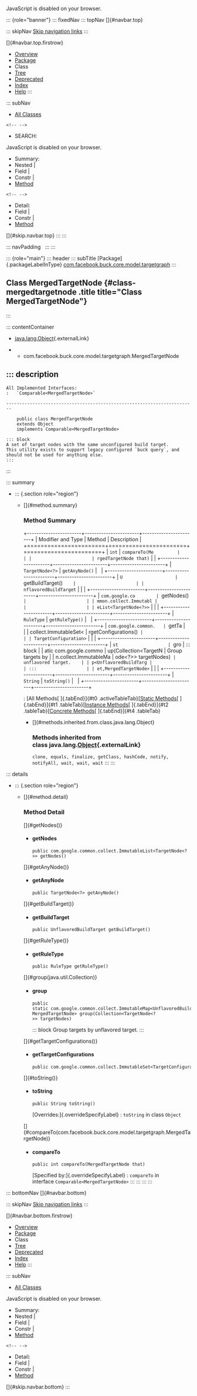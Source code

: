 <div>

JavaScript is disabled on your browser.

</div>

::: {role="banner"}
::: fixedNav
::: topNav
[]{#navbar.top}

::: skipNav
[Skip navigation links](#skip.navbar.top "Skip navigation links")
:::

[]{#navbar.top.firstrow}

-   [Overview](../../../../../../index.html)
-   [Package](package-summary.html)
-   Class
-   [Tree](package-tree.html)
-   [Deprecated](../../../../../../deprecated-list.html)
-   [Index](../../../../../../index-all.html)
-   [Help](../../../../../../help-doc.html)
:::

::: subNav
-   [All Classes](../../../../../../allclasses.html)

```{=html}
<!-- -->
```
-   SEARCH:

<div>

<div>

JavaScript is disabled on your browser.

</div>

</div>

<div>

-   Summary: 
-   Nested \| 
-   Field \| 
-   Constr \| 
-   [Method](#method.summary)

```{=html}
<!-- -->
```
-   Detail: 
-   Field \| 
-   Constr \| 
-   [Method](#method.detail)

</div>

[]{#skip.navbar.top}
:::
:::

::: navPadding
 
:::
:::

::: {role="main"}
::: header
::: subTitle
[Package]{.packageLabelInType} [com.facebook.buck.core.model.targetgraph](package-summary.html)
:::

## Class MergedTargetNode {#class-mergedtargetnode .title title="Class MergedTargetNode"}
:::

::: contentContainer
-   [java.lang.Object](http://docs.oracle.com/javase/7/docs/api/java/lang/Object.html?is-external=true "class or interface in java.lang"){.externalLink}

-   -   com.facebook.buck.core.model.targetgraph.MergedTargetNode

::: description
-   

    All Implemented Interfaces:
    :   `Comparable<MergedTargetNode>`

    ------------------------------------------------------------------------

        public class MergedTargetNode
        extends Object
        implements Comparable<MergedTargetNode>

    ::: block
    A set of target nodes with the same unconfigured build target.
    This utility exists to support legacy configured `buck query`, and
    should not be used for anything else.
    :::
:::

::: summary
-   ::: {.section role="region"}
    -   []{#method.summary}

        ### Method Summary

        +-----------------------+-----------------------+-----------------------+
        | Modifier and Type     | Method                | Description           |
        +=======================+=======================+=======================+
        | `int`                 | `compareTo​(Me         |                       |
        |                       | rgedTargetNode that)` |                       |
        +-----------------------+-----------------------+-----------------------+
        | `TargetNode<?>`       | `getAnyNode()`        |                       |
        +-----------------------+-----------------------+-----------------------+
        | `U                    | `getBuildTarget()`    |                       |
        | nflavoredBuildTarget` |                       |                       |
        +-----------------------+-----------------------+-----------------------+
        | `com.google.co        | `getNodes()`          |                       |
        | mmon.collect.Immutabl |                       |                       |
        | eList<TargetNode<?>>` |                       |                       |
        +-----------------------+-----------------------+-----------------------+
        | `RuleType`            | `getRuleType()`       |                       |
        +-----------------------+-----------------------+-----------------------+
        | `com.google.common.   | `getTa                |                       |
        | collect.ImmutableSet< | rgetConfigurations()` |                       |
        | TargetConfiguration>` |                       |                       |
        +-----------------------+-----------------------+-----------------------+
        | `st                   | `gro                  | ::: block             |
        | atic com.google.commo | up​(Collection<TargetN | Group targets by      |
        | n.collect.ImmutableMa | ode<?>> targetNodes)` | unflavored target.    |
        | p<UnflavoredBuildTarg |                       | :::                   |
        | et,​MergedTargetNode>` |                       |                       |
        +-----------------------+-----------------------+-----------------------+
        | `String`              | `toString()`          |                       |
        +-----------------------+-----------------------+-----------------------+

        : [All Methods[ ]{.tabEnd}]{#t0 .activeTableTab}[[Static
        Methods](javascript:show(1);)[ ]{.tabEnd}]{#t1
        .tableTab}[[Instance
        Methods](javascript:show(2);)[ ]{.tabEnd}]{#t2
        .tableTab}[[Concrete
        Methods](javascript:show(8);)[ ]{.tabEnd}]{#t4 .tableTab}

        -   []{#methods.inherited.from.class.java.lang.Object}

            ### Methods inherited from class java.lang.[Object](http://docs.oracle.com/javase/7/docs/api/java/lang/Object.html?is-external=true "class or interface in java.lang"){.externalLink}

            `clone, equals, finalize, getClass, hashCode, notify, notifyAll, wait, wait, wait`
    :::
:::

::: details
-   ::: {.section role="region"}
    -   []{#method.detail}

        ### Method Detail

        []{#getNodes()}

        -   #### getNodes

            ``` methodSignature
            public com.google.common.collect.ImmutableList<TargetNode<?>> getNodes()
            ```

        []{#getAnyNode()}

        -   #### getAnyNode

            ``` methodSignature
            public TargetNode<?> getAnyNode()
            ```

        []{#getBuildTarget()}

        -   #### getBuildTarget

            ``` methodSignature
            public UnflavoredBuildTarget getBuildTarget()
            ```

        []{#getRuleType()}

        -   #### getRuleType

            ``` methodSignature
            public RuleType getRuleType()
            ```

        []{#group(java.util.Collection)}

        -   #### group

            ``` methodSignature
            public static com.google.common.collect.ImmutableMap<UnflavoredBuildTarget,​MergedTargetNode> group​(Collection<TargetNode<?>> targetNodes)
            ```

            ::: block
            Group targets by unflavored target.
            :::

        []{#getTargetConfigurations()}

        -   #### getTargetConfigurations

            ``` methodSignature
            public com.google.common.collect.ImmutableSet<TargetConfiguration> getTargetConfigurations()
            ```

        []{#toString()}

        -   #### toString

            ``` methodSignature
            public String toString()
            ```

            [Overrides:]{.overrideSpecifyLabel}
            :   `toString` in class `Object`

        []{#compareTo(com.facebook.buck.core.model.targetgraph.MergedTargetNode)}

        -   #### compareTo

            ``` methodSignature
            public int compareTo​(MergedTargetNode that)
            ```

            [Specified by:]{.overrideSpecifyLabel}
            :   `compareTo` in interface `Comparable<MergedTargetNode>`
    :::
:::
:::
:::

::: bottomNav
[]{#navbar.bottom}

::: skipNav
[Skip navigation links](#skip.navbar.bottom "Skip navigation links")
:::

[]{#navbar.bottom.firstrow}

-   [Overview](../../../../../../index.html)
-   [Package](package-summary.html)
-   Class
-   [Tree](package-tree.html)
-   [Deprecated](../../../../../../deprecated-list.html)
-   [Index](../../../../../../index-all.html)
-   [Help](../../../../../../help-doc.html)
:::

::: subNav
-   [All Classes](../../../../../../allclasses.html)

<div>

<div>

JavaScript is disabled on your browser.

</div>

</div>

<div>

-   Summary: 
-   Nested \| 
-   Field \| 
-   Constr \| 
-   [Method](#method.summary)

```{=html}
<!-- -->
```
-   Detail: 
-   Field \| 
-   Constr \| 
-   [Method](#method.detail)

</div>

[]{#skip.navbar.bottom}
:::
